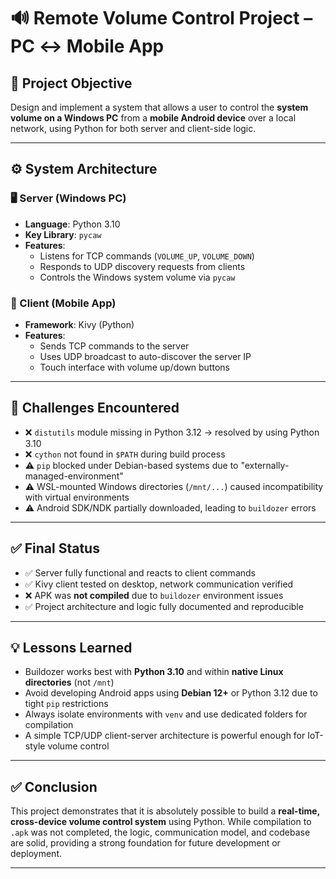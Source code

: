 # 🔊 Remote Volume Control Project – PC ↔ Mobile App

## 📘 Project Objective

Design and implement a system that allows a user to control the **system volume on a Windows PC** from a **mobile Android device** over a local network, using Python for both server and client-side logic.

---

## ⚙️ System Architecture

### 🖥️ Server (Windows PC)
- **Language**: Python 3.10
- **Key Library**: `pycaw`
- **Features**:
  - Listens for TCP commands (`VOLUME_UP`, `VOLUME_DOWN`)
  - Responds to UDP discovery requests from clients
  - Controls the Windows system volume via `pycaw`

### 📱 Client (Mobile App)
- **Framework**: Kivy (Python)
- **Features**:
  - Sends TCP commands to the server
  - Uses UDP broadcast to auto-discover the server IP
  - Touch interface with volume up/down buttons

---

## 🐞 Challenges Encountered

- ❌ `distutils` module missing in Python 3.12 → resolved by using Python 3.10
- ❌ `cython` not found in `$PATH` during build process
- ⚠️ `pip` blocked under Debian-based systems due to "externally-managed-environment"
- ⚠️ WSL-mounted Windows directories (`/mnt/...`) caused incompatibility with virtual environments
- ⚠️ Android SDK/NDK partially downloaded, leading to `buildozer` errors

---

## ✅ Final Status

- ✅ Server fully functional and reacts to client commands
- ✅ Kivy client tested on desktop, network communication verified
- ❌ APK was **not compiled** due to `buildozer` environment issues
- ✅ Project architecture and logic fully documented and reproducible

---

## 💡 Lessons Learned

- Buildozer works best with **Python 3.10** and within **native Linux directories** (not `/mnt`)
- Avoid developing Android apps using **Debian 12+** or Python 3.12 due to tight `pip` restrictions
- Always isolate environments with `venv` and use dedicated folders for compilation
- A simple TCP/UDP client-server architecture is powerful enough for IoT-style volume control

---

## ✅ Conclusion

This project demonstrates that it is absolutely possible to build a **real-time, cross-device volume control system** using Python. While compilation to `.apk` was not completed, the logic, communication model, and codebase are solid, providing a strong foundation for future development or deployment.

---

